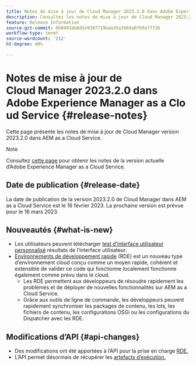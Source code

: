 ```yaml
---
title: Notes de mise à jour de Cloud Manager 2023.2.0 dans Adobe Experience Manager as a Cloud Service
description: Consultez les notes de mise à jour de Cloud Manager 2023.2.0 dans AEM as a Cloud Service.
feature: Release Information
source-git-commit: 050491bb8d2e9387719bea35a3869a0fb9a7f726
workflow-type: tm+mt
source-wordcount: '212'
ht-degree: 40%

---
```



# Notes de mise à jour de Cloud Manager 2023.2.0 dans Adobe Experience Manager as a Cloud Service {#release-notes}

Cette page présente les notes de mise à jour de Cloud Manager version 2023.2.0 dans AEM as a Cloud Service.

>[!NOTE]
>
>Consultez [cette page](/help/release-notes/release-notes-cloud/release-notes-current.md) pour obtenir les notes de la version actuelle d’Adobe Experience Manager as a Cloud Service.

## Date de publication {#release-date}

La date de publication de la version 2023.2.0 de Cloud Manager dans AEM as a Cloud Service est le 16 février 2023. La prochaine version est prévue pour le 16 mars 2023.

## Nouveautés {#what-is-new}

* Les utilisateurs peuvent télécharger [test d’interface utilisateur personnalisé](/help/implementing/cloud-manager/ui-testing.md) résultats de l’interface utilisateur.
* [Environnements de développement rapide](/help/implementing/developing/introduction/rapid-development-environments.md) (RDE) est un nouveau type d’environnement cloud conçu comme un moyen rapide, cohérent et extensible de valider ce code qui fonctionne localement fonctionne également comme prévu dans le cloud.
   * Les RDE permettent aux développeurs de résoudre rapidement les problèmes et de déployer de nouvelles fonctionnalités sur AEM as a Cloud Service.
   * Grâce aux outils de ligne de commande, les développeurs peuvent rapidement synchroniser les packages de contenu, les lots, les fichiers de contenu, les configurations OSGi ou les configurations du Dispatcher avec les RDE.

## Modifications d’API {#api-changes}

* Des modifications ont été apportées à l’API pour la prise en charge [RDE.](https://developer.adobe.com/experience-cloud/cloud-manager/reference/api/#tag/Rapid-Development-Environments)
* L’API permet désormais de récupérer les [artefacts d’exécution.](https://developer.adobe.com/experience-cloud/cloud-manager/reference/api/#tag/Execution-Artifacts)
